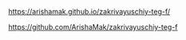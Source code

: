 https://arishamak.github.io/zakrivayuschiy-teg-f/

https://github.com/ArishaMak/zakrivayuschiy-teg-f